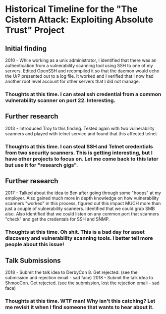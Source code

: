 # Historical Timeline for the "The Cistern Attack: Exploiting Absolute Trust" Project

## Initial finding
2010 - While working as a unix administrator, I identified that there was an authentication from a vulnerability scanning tool using SSH to one of my servers. Edited OpenSSH and recompiled it so that the daemon would echo the U/P presented out to a log file. It worked and I verified that I now had another root level account for other servers that I did not manage.
### Thoughts at this time. I can steal ssh credential from a common vulnerability scanner on port 22. Interesting.

## Further research
2013 - Introduced Troy to this finding. Tested again with two vulnerability scanners and played with telnet service and found that this affected telnet
### Thoughts at this time. I can steal SSH and Telnet credentials from two security scanners. This is getting interesting, but I have other projects to focus on. Let me come back to this later but use it for "research gigs".

## Further research
2017 - Talked about the idea to Ben after going through some "hoops" at my employer. Also gained much more in depth knowledge on how vulnerability scanners "worked" in this process, figured out this impact MUCH more than just a couple of vulnerability scanners. Identified that we could grab SMB also. Also identified that we could listen on any common port that scanners "check" and get the credentals for SSH and SNMP.
### Thoughts at this time. Oh shit. This is a bad day for asset discovery and vulnerability scanning tools. I better tell more people about this issue!

## Talk Submissions
2018 - Submit the talk idea to DerbyCon 8. Get rejected. (see the submission and rejection email - sad face)
2018 - Submit the talk idea to ShmooCon. Get rejected. (see the submission, lost the rejection email - sad face)
### Thoughts at this time. WTF man! Why isn't this catching? Let me revisit it when I find someone that wants to hear about it.
